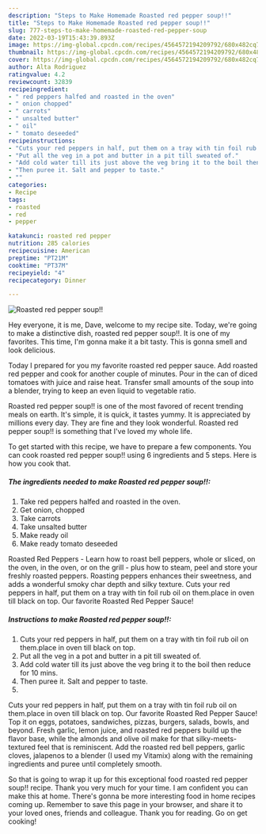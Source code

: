 ```yaml
---
description: "Steps to Make Homemade Roasted red pepper soup!!"
title: "Steps to Make Homemade Roasted red pepper soup!!"
slug: 777-steps-to-make-homemade-roasted-red-pepper-soup
date: 2022-03-19T15:43:39.893Z
image: https://img-global.cpcdn.com/recipes/4564572194209792/680x482cq70/roasted-red-pepper-soup-recipe-main-photo.jpg
thumbnail: https://img-global.cpcdn.com/recipes/4564572194209792/680x482cq70/roasted-red-pepper-soup-recipe-main-photo.jpg
cover: https://img-global.cpcdn.com/recipes/4564572194209792/680x482cq70/roasted-red-pepper-soup-recipe-main-photo.jpg
author: Alta Rodriguez
ratingvalue: 4.2
reviewcount: 32839
recipeingredient:
- " red peppers halfed and roasted in the oven"
- " onion chopped"
- " carrots"
- " unsalted butter"
- " oil"
- " tomato deseeded"
recipeinstructions:
- "Cuts your red peppers in half, put them on a tray with tin foil rub oil on them.place in oven till black on top."
- "Put all the veg in a pot and butter in a pit till sweated of."
- "Add cold water till its just above the veg bring it to the boil then reduce for 10 mins."
- "Then puree it. Salt and pepper to taste."
- ""
categories:
- Recipe
tags:
- roasted
- red
- pepper

katakunci: roasted red pepper 
nutrition: 285 calories
recipecuisine: American
preptime: "PT21M"
cooktime: "PT37M"
recipeyield: "4"
recipecategory: Dinner

---
```



![Roasted red pepper soup!!](https://img-global.cpcdn.com/recipes/4564572194209792/680x482cq70/roasted-red-pepper-soup-recipe-main-photo.jpg)

Hey everyone, it is me, Dave, welcome to my recipe site. Today, we're going to make a distinctive dish, roasted red pepper soup!!. It is one of my favorites. This time, I'm gonna make it a bit tasty. This is gonna smell and look delicious.

Today I prepared for you my favorite roasted red pepper sauce. Add roasted red pepper and cook for another couple of minutes. Pour in the can of diced tomatoes with juice and raise heat. Transfer small amounts of the soup into a blender, trying to keep an even liquid to vegetable ratio.

Roasted red pepper soup!! is one of the most favored of recent trending meals on earth. It's simple, it is quick, it tastes yummy. It is appreciated by millions every day. They are fine and they look wonderful. Roasted red pepper soup!! is something that I've loved my whole life.


To get started with this recipe, we have to prepare a few components. You can cook roasted red pepper soup!! using 6 ingredients and 5 steps. Here is how you cook that.

<!--inarticleads1-->

##### The ingredients needed to make Roasted red pepper soup!!:

1. Take  red peppers halfed and roasted in the oven.
1. Get  onion, chopped
1. Take  carrots
1. Take  unsalted butter
1. Make ready  oil
1. Make ready  tomato deseeded


Roasted Red Peppers - Learn how to roast bell peppers, whole or sliced, on the oven, in the oven, or on the grill - plus how to steam, peel and store your freshly roasted peppers. Roasting peppers enhances their sweetness, and adds a wonderful smoky char depth and silky texture. Cuts your red peppers in half, put them on a tray with tin foil rub oil on them.place in oven till black on top. Our favorite Roasted Red Pepper Sauce! 

<!--inarticleads2-->

##### Instructions to make Roasted red pepper soup!!:

1. Cuts your red peppers in half, put them on a tray with tin foil rub oil on them.place in oven till black on top.
1. Put all the veg in a pot and butter in a pit till sweated of.
1. Add cold water till its just above the veg bring it to the boil then reduce for 10 mins.
1. Then puree it. Salt and pepper to taste.
1. 


Cuts your red peppers in half, put them on a tray with tin foil rub oil on them.place in oven till black on top. Our favorite Roasted Red Pepper Sauce! Top it on eggs, potatoes, sandwiches, pizzas, burgers, salads, bowls, and beyond. Fresh garlic, lemon juice, and roasted red peppers build up the flavor base, while the almonds and olive oil make for that silky-meets-textured feel that is reminiscent. Add the roasted red bell peppers, garlic cloves, jalapenos to a blender (I used my Vitamix) along with the remaining ingredients and puree until completely smooth. 

So that is going to wrap it up for this exceptional food roasted red pepper soup!! recipe. Thank you very much for your time. I am confident you can make this at home. There's gonna be more interesting food in home recipes coming up. Remember to save this page in your browser, and share it to your loved ones, friends and colleague. Thank you for reading. Go on get cooking!
